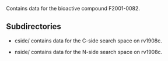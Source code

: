 Contains data for the bioactive compound F2001-0082.

## Subdirectories

- cside/ contains data for the C-side search space on rv1908c.

- nside/ contains data for the N-side search space on rv1908c.

